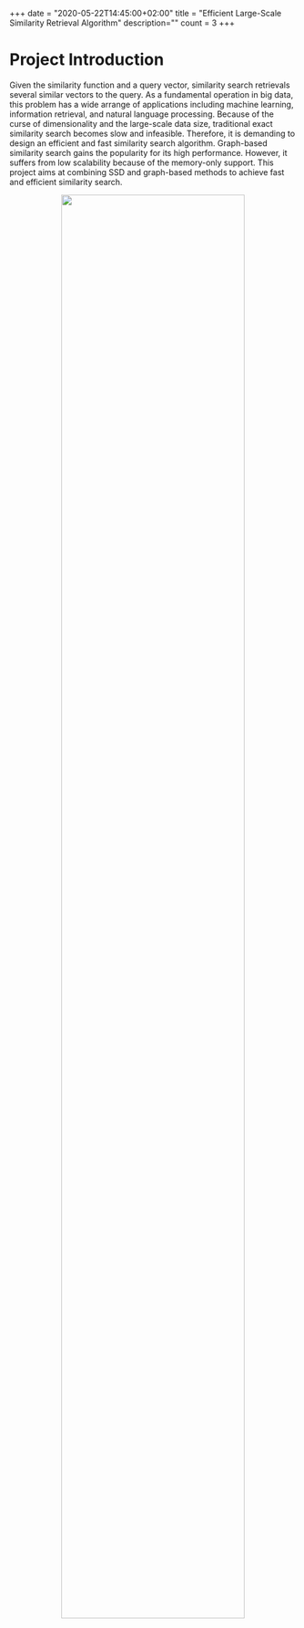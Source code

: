+++
date = "2020-05-22T14:45:00+02:00"
title = "Efficient Large-Scale Similarity Retrieval Algorithm"
description=""
count = 3
+++

# Project Introduction


   Given the similarity function and a query vector, similarity search retrievals several similar vectors to the query. As a fundamental operation in big data, this problem has a wide arrange of applications including machine learning, information retrieval, and natural language processing. Because of the curse of dimensionality and the large-scale data size, traditional exact similarity search becomes slow and infeasible. Therefore, it is demanding to design an efficient and fast similarity search algorithm. Graph-based similarity search gains the popularity for its high performance. However, it suffers from low scalability because of the memory-only support. This project aims at combining SSD and graph-based methods to achieve fast and efficient similarity search.
<div align=center><img src="/img/projects/similarity_search/search.png" width="80%"/></div>



